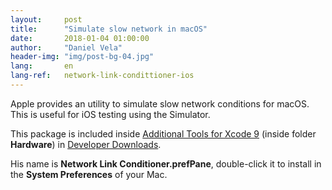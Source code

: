 ```yaml
---
layout:     post
title:      "Simulate slow network in macOS"
date:       2018-01-04 01:00:00
author:     "Daniel Vela"
header-img: "img/post-bg-04.jpg"
lang:       en
lang-ref:   network-link-condittioner-ios
---
```


Apple provides an utility to simulate slow network conditions for macOS. This is useful for iOS testing using the Simulator.

This package is included inside [Additional Tools for Xcode 9](https://download.developer.apple.com/Developer_Tools/Additional_Tools_for_Xcode_9/Additional_Tools_for_Xcode_9.dmg) (inside folder **Hardware**) in [Developer Downloads](https://developer.apple.com/download/).

His name is **Network Link Conditioner.prefPane**, double-click it to install in the **System Preferences** of your Mac.

